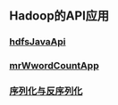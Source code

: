 ## Hadoop的API应用

### [hdfsJavaApi](https://github.com/sunnyandgood/BigBata/tree/master/Hadoop%E7%9A%84API%E5%BA%94%E7%94%A8/hadoop01/src/com/hdfs/javaApi)

### [mrWwordCountApp](https://github.com/sunnyandgood/BigBata/tree/master/Hadoop%E7%9A%84API%E5%BA%94%E7%94%A8/hadoop01/src/com/mr/wordCountApp)

### [序列化与反序列化](https://github.com/sunnyandgood/BigBata/tree/master/Hadoop%E7%9A%84API%E5%BA%94%E7%94%A8/hadoop01/src/com/mr/data/count/action)
